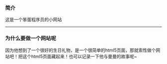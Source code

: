 ### 简介

这是一个笨蛋程序员的小网站

---

### 为什么要做一个网站呢

因为他想到了一个很好的生日礼物，是一个很简单的html5页面，那就索性做个网站吧！把这个html5页面藏起来！也可以记录一下他与曼曼的故事呢~